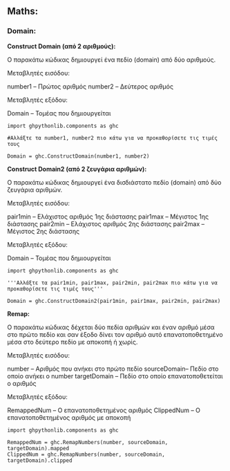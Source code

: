 ## Maths:

### Domain:

**Construct Domain (από 2 αριθμούς):**

Ο παρακάτω κώδικας δημιουργεί ένα πεδίο (domain) από δύο αριθμούς. 

Μεταβλητές εισόδου:

number1 – Πρώτος αριθμός	number2 – Δεύτερος αριθμός 	

Μεταβλητές εξόδου:	

Domain – Τομέας που δημιουργείται

```
import ghpythonlib.components as ghc

#Αλλάξτε τα number1, number2 πιο κάτω για να προκαθορίσετε τις τιμές τους

Domain = ghc.ConstructDomain(number1, number2)
```



**Construct Domain2 (από 2 ζευγάρια αριθμών):**

Ο παρακάτω κώδικας δημιουργεί ένα δισδιάστατο πεδίο (domain) από δύο ζευγάρια αριθμών.
 
Μεταβλητές εισόδου:

pair1min – Ελάχιστος αριθμός 1ης διάστασης 		pair1max – Μέγιστος 1ης διάστασης
pair2min – Ελάχιστος αριθμός 2ης διάστασης 		pair2max – Μέγιστος 2ης διάστασης

Μεταβλητές εξόδου:	

Domain – Τομέας που δημιουργείται

```
import ghpythonlib.components as ghc

'''Αλλάξτε τα pair1min, pair1max, pair2min, pair2max πιο κάτω για να προκαθορίσετε τις τιμές τους'''

Domain = ghc.ConstructDomain2(pair1min, pair1max, pair2min, pair2max)
```



**Remap:**

Ο παρακάτω κώδικας δέχεται δύο πεδία αριθμών και έναν αριθμό μέσα στο πρώτο πεδίο και σαν έξοδο δίνει τον αριθμό αυτό επανατοποθετημένο μέσα στο δεύτερο πεδίο με αποκοπή ή χωρίς.
 
Μεταβλητές εισόδου:

number – Αριθμός που ανήκει στο πρώτο πεδίο	
sourceDomain– Πεδίο στο οποίο ανήκει ο number
targetDomain – Πεδίο στο οποίο επανατοποθετείται ο αριθμός

Μεταβλητές εξόδου:
	
RemappedNum – Ο επανατοποθετημένος αριθμός
ClippedNum – Ο επανατοποθετημένος αριθμός με αποκοπή

```
import ghpythonlib.components as ghc

RemappedNum = ghc.RemapNumbers(number, sourceDomain, targetDomain).mapped
ClippedNum = ghc.RemapNumbers(number, sourceDomain, targetDomain).clipped
```